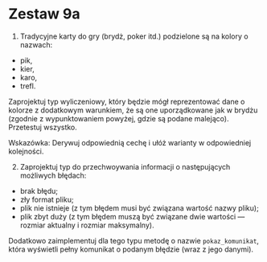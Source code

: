 # Zestaw 9a
1. Tradycyjne karty do gry (brydż, poker itd.) podzielone są na kolory o nazwach:
- pik,
- kier,
- karo,
- trefl.

Zaprojektuj typ wyliczeniowy, który będzie mógł reprezentować dane o kolorze z dodatkowym warunkiem, że są one uporządkowane jak w brydżu (zgodnie z wypunktowaniem powyżej, gdzie są podane malejąco). Przetestuj wszystko.

Wskazówka: Derywuj odpowiednią cechę i ułóż warianty w odpowiedniej kolejności.

2. Zaprojektuj typ do przechwoywania informacji o następujących możliwych błędach:
- brak błędu;
- zły format pliku;
- plik nie istnieje (z tym błędem musi być związana wartość nazwy pliku);
- plik zbyt duży (z tym błędem muszą być związane dwie wartości — rozmiar aktualny i rozmiar maksymalny).

Dodatkowo zaimplementuj dla tego typu metodę o nazwie `pokaz_komunikat`, która wyświetli pełny komunikat o podanym błędzie (wraz z jego danymi).